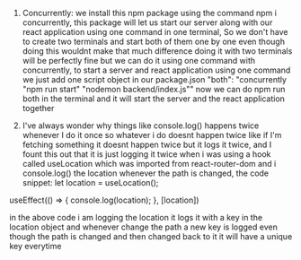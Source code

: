 1. Concurrently: we install this npm package using the command npm i concurrently, this package will let us start our server along with our react application using one command in one terminal, So we don't have to create two terminals and start both of them one by one even though doing this wouldnt make that much difference doing it with two terminals will be perfectly fine but we can do it using one command with concurrently, to start a server and react application using one command we just add one script object in our package.json "both": "concurrently \"npm run start\" \"nodemon backend/index.js\""  now we can do npm run both in the terminal and it will start the server and the react application together

2. I've always wonder why things like console.log() happens twice whenever I do it once so whatever i do doesnt happen twice like if I'm fetching something it doesnt happen twice but it logs it twice, and I fount this out that it is just logging it twice when i was using a hook called useLocation which  was imported from react-router-dom and i console.log() the location whenever the path is changed, the code snippet: 
let location = useLocation();

  useEffect(() => {
    console.log(location);
  }, [location])

  in the above code i am logging the location it logs it with a key in the location object and whenever change the path a new key is logged even though the path is changed and then changed back to it it will have a unique key everytime
